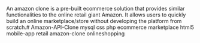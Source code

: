An amazon clone is a pre-built ecommerce solution that provides similar functionalities to the online retail giant Amazon. It allows users to quickly build an online marketplace/store without developing the platform from scratch.# Amazon-API-Clone
mysql
css
php
ecommerce
marketplace
html5
mobile-app
retail
amazon-clone
onlineshopping
